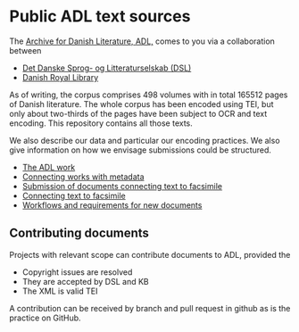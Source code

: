 # Public ADL text sources

The [Archive for Danish Literature, ADL,](http://www.adl.dk/) comes to you via a collaboration between

* [Det Danske Sprog- og Litteraturselskab (DSL)](http://dsl.dk/)
* [Danish Royal Library](http://www.kb.dk)

As of writing, the corpus comprises 498 volumes with in total 165512
pages of Danish literature.  The whole corpus has been encoded using
TEI, but only about two-thirds of the pages have been subject to OCR
and text encoding. This repository contains all those texts. 

We also describe our data and particular our encoding practices. We
also give information on how we envisage submissions could be
structured.

* [The ADL work](work.md)
* [Connecting works with metadata](work-metadata.md)
* [Submission of documents connecting text to facsimile](submission-facsimile-text.md)
* [Connecting text to facsimile](facsimile-text.md)
* [Workflows and requirements for new documents](workflows.md)

## Contributing documents

Projects with relevant scope can contribute documents to ADL, provided the

* Copyright issues are resolved
* They are accepted by DSL and KB
* The XML is valid TEI

A contribution can be received by branch and pull request in github as
is the practice on GitHub.



